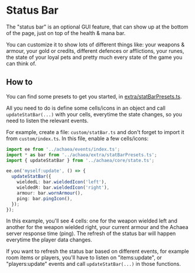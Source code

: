# Status Bar

The "status bar" is an optional GUI feature, that can show up at the bottom of the page, just on top of the health & mana bar.

You can customize it to show lots of different things like: your weapons & armour, your gold or credits, different defences or afflictions, your runes, the state of your loyal pets and pretty much every state of the game you can think of.

## How to

You can find some presets to get you started, in [extra/statBarPresets.ts](achaea/extra/statBarPresets.ts).

All you need to do is define some cells/icons in an object and call `updateStatBar(...)` with your cells, everytime the state changes, so you need to listen the relevant events.

For example, create a file: `custom/statBar.ts` and don't forget to import it from `custom/index.ts`. In this file, enable a few cells/icons:

```ts
import ee from '../achaea/events/index.ts';
import * as bar from '../achaea/extra/statBarPresets.ts';
import { updateStatBar } from '../achaea/core/state.ts';

ee.on('myself:update', () => {
  updateStatBar({
    wieldedL: bar.wieldedIcon('left'),
    wieldedR: bar.wieldedIcon('right'),
    armour: bar.wornArmour(),
    ping: bar.pingIcon(),
  });
});
```

In this example, you'll see 4 cells: one for the weapon wielded left and another for the weapon wielded right, your current armour and the Achaea server response time (ping). The refresh of the status bar will happen everytime the player data changes.

If you want to refresh the status bar based on different events, for example room items or players, you'll have to listen on "items:update", or "players:update" events and call `updateStatBar(...)` in those functions.
